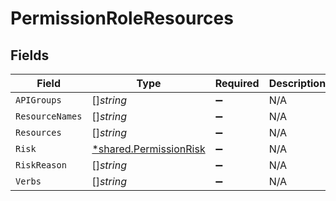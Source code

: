 # PermissionRoleResources


## Fields

| Field                                                           | Type                                                            | Required                                                        | Description                                                     |
| --------------------------------------------------------------- | --------------------------------------------------------------- | --------------------------------------------------------------- | --------------------------------------------------------------- |
| `APIGroups`                                                     | []*string*                                                      | :heavy_minus_sign:                                              | N/A                                                             |
| `ResourceNames`                                                 | []*string*                                                      | :heavy_minus_sign:                                              | N/A                                                             |
| `Resources`                                                     | []*string*                                                      | :heavy_minus_sign:                                              | N/A                                                             |
| `Risk`                                                          | [*shared.PermissionRisk](../../models/shared/permissionrisk.md) | :heavy_minus_sign:                                              | N/A                                                             |
| `RiskReason`                                                    | []*string*                                                      | :heavy_minus_sign:                                              | N/A                                                             |
| `Verbs`                                                         | []*string*                                                      | :heavy_minus_sign:                                              | N/A                                                             |